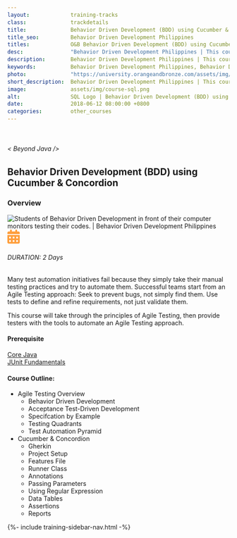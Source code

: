 ```yaml
---
layout:             training-tracks
class:              trackdetails
title:              Behavior Driven Development (BDD) using Cucumber & Concordion
title_seo:          Behavior Driven Development Philippines
titles:             O&B Behavior Driven Development (BDD) using Cucumber & Concordion
desc:               "Behavior Driven Development Philippines | This course will take through the principles of Agile Testing, then provide testers with the tools to automate an Agile Testing approach."
description:        Behavior Driven Development Philippines | This course will take through the principles of Agile Testing, then provide testers with the tools to automate an Agile Testing approach.
keywords:           Behavior Driven Development Philippines, Behavior Driven Development Training Philippines, Behavior Driven Development (BDD) using Cucumber & Concordion, BDD Training Course Manila, BDD Training Course Makati, Behavior-driven Development
photo:              "https://university.orangeandbronze.com/assets/img/BehaviorDrivenDevelopmentUsingCucumberAndConcordion-FBLinkPostPhoto.png"
short_description:  Behavior Driven Development Philippines | This course will take through the principles of Agile Testing, then provide testers with the tools to automate an Agile Testing approach.
image:              assets/img/course-sql.png
alt:                SQL Logo | Behavior Driven Development (BDD) using Cucumber & Concordion |  Behavior Driven Development Philippines
date:               2018-06-12 08:00:00 +0800
categories:         other_courses
---
```

<div class="section-content">
        <div class="container-fluid auto-1110">
            <div class="row">
                <div class="col">
                    <div class="panel-content">
                        <div class="title-section">
                            <img src="{{ "assets/img/title-software.png" | relative_url }}" alt="">
                            <div class="title">
                                <h6>
                                    < Beyond Java />
                                </h6>
                                <h2>Behavior Driven Development (BDD) using Cucumber & Concordion</h2>
                            </div>
                        </div>
                        <div class="row" data-sticky-container>
                            <div class="track-panel">
                                <div class="track-content">
                                    <section id="overview">
                                        <h3>Overview</h3>
                                        <img class="mb30 img-fluid" src="{{ "assets/img/BehaviorDrivenDevelopmentUsingCucumberAndConcordion-cover.png" | relative_url }}" alt="Students of Behavior Driven Development in front of their computer monitors testing their codes. | Behavior Driven Development Philippines">
                                        <div class="track-details">
                                        <div class="details mr40">
                                            <img src="/assets/img/ico-calendar.svg" alt="">
                                            <h6>DURATION: 2 Days</h6>
                                        </div>
                                    </div>
                                        <p>
                                            Many test automation initiatives fail because they simply take their manual testing practices and try to automate them. Successful teams start from an Agile Testing approach: Seek to prevent bugs, not simply find them. Use tests to define and refine requirements, not just validate them.
                                        </p>
                                        <p>
                                            This course will take through the principles of Agile Testing, then provide testers with the tools to automate an Agile Testing approach.
                                        </p>
                                        <h4>
                                            Prerequisite
                                        </h4>
                                        <p>
                                            <a href="/java/core-java/" target="_blank">Core Java</a><br/><a href="/other_courses/junit/" target="_blank">JUnit Fundamentals</a>
                                        </p>
                                    </section>
                                    <section id="topic-outline">
                                        <h4>
                                            Course Outline:
                                        </h4>
                                        <ul>
                                        <li>Agile Testing Overview
                                            <ul>
                                                <li>Behavior Driven Development</li>
                                                <li>Acceptance Test-Driven Development</li>
                                                <li>Specifcation by Example</li>
                                                <li>Testing Quadrants</li>
                                                <li>Test Automation Pyramid</li>
                                            </ul>
                                        </li>
                                        <li>Cucumber &amp; Concordion
                                            <ul>
                                                <li>Gherkin</li>
                                                <li>Project Setup</li>
                                                <li>Features File</li>
                                                <li>Runner Class</li>
                                                <li>Annotations</li>
                                                <li>Passing Parameters</li>
                                                <li>Using Regular Expression</li>
                                                <li>Data Tables</li>
                                                <li>Assertions</li>
                                                <li>Reports</li>
                                            </ul>
                                        </li>
                                        </ul>
                                    </section>
                                </div>
                                {%- include training-sidebar-nav.html -%}
                            </div>
                        </div>
                    </div>
                </div>
            </div>
        </div>
    </div>
